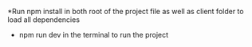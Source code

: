 *Run npm install in both root of the project file as well as client folder to load all dependencies
* npm run dev in the terminal to run the project